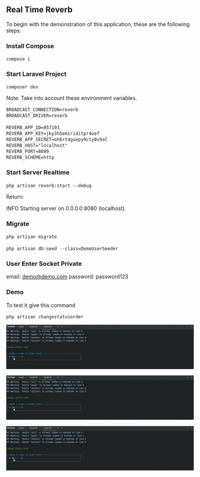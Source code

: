 ## Real Time Reverb

To begin with the demonstration of this application, these are the following steps:

### Install Compose
````
compose i
````
### Start Laravel Project

```
composer dev
```

Note: Take into account these environment variables.

````
BROADCAST_CONNECTION=reverb
BROADCAST_DRIVER=reverb

REVERB_APP_ID=857193
REVERB_APP_KEY=jky3h5emiriditpr4oef
REVERB_APP_SECRET=oh6rt4guepy9cty0v9al
REVERB_HOST="localhost"
REVERB_PORT=8080
REVERB_SCHEME=http
````
### Start Server Realtime
```
php artisan reverb:start --debug
```

Return:

INFO  Starting server on 0.0.0.0:8080 (localhost).

### Migrate
`````
php artisan migrate

php artisan db:seed --class=DemoUserSeeder
`````

### User Enter Socket Private

email: demo@demo.com
password: password123

### Demo
To test it give this command
````
php artisan changestatusorder
````
![alt text](https://github.com/valenzuela21/Realtime-Laravel-App/blob/master/resources/images/demo_console.gif?raw=true)

![alt text](https://github.com/valenzuela21/Realtime-Laravel-App/blob/master/resources/images/demo_console.gif?raw=true)

![alt text](https://github.com/valenzuela21/Realtime-Laravel-App/blob/master/resources/images/demo_console.gif?raw=true)




